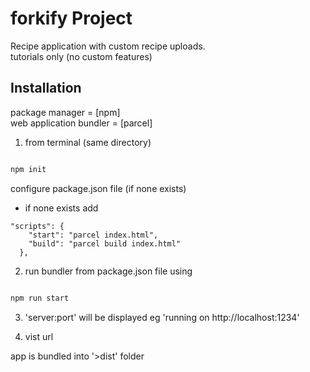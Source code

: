 # forkify Project

Recipe application with custom recipe uploads.  
tutorials only (no custom features)

## Installation

package manager = [npm]  
web application bundler = [parcel]

1. from terminal (same directory)

```bash

npm init

```

configure package.json file (if none exists)  
- if none exists add
 
```vscode
"scripts": {
    "start": "parcel index.html",
    "build": "parcel build index.html"
  },
```

2. run bundler from package.json file using

```bash

npm run start

```

3. 'server:port' will be displayed eg 'running on http://localhost:1234'

4. vist url

app is bundled into '>dist' folder
